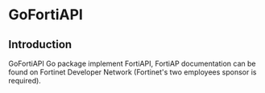 # GoFortiAPI
## Introduction
GoFortiAPI Go package implement FortiAPI, FortiAP documentation can be found on Fortinet Developer Network (Fortinet's two employees sponsor is required).
